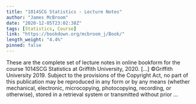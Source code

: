 ```yaml
---
title: "1014SCG Statistics - Lecture Notes"
author: "James McBroom"
date: "2020-12-05T23:02:38Z"
tags: [Statistics, Course]
link: "https://bookdown.org/mcbroom_j/Book/"
length_weight: "4.4%"
pinned: false
---
```


These are the complete set of lecture notes in online bookform for the course 1014SCG Statistics at Griffith University, 2020. [...] ©Griffith University 2019. Subject to the provisions of the Copyright Act, no part of this publication may be reproduced
in any form or by any means (whether mechanical, electronic, microcopying, photocopying, recording, or otherwise),
stored in a retrieval system or transmitted without prior ...
